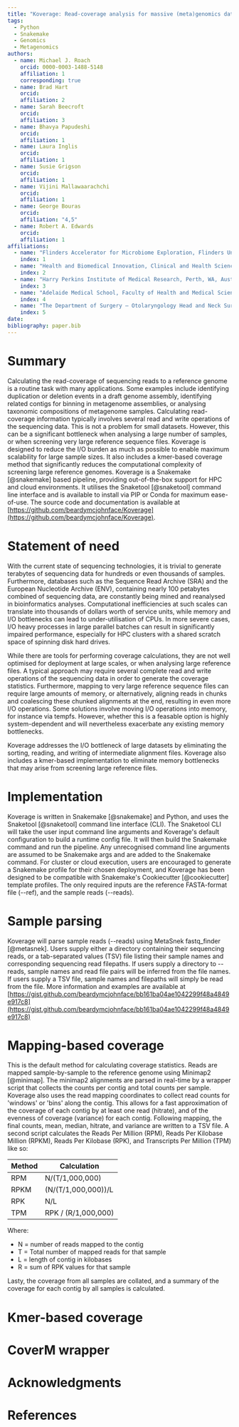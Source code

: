 ```yaml
---
title: "Koverage: Read-coverage analysis for massive (meta)genomics datasets"
tags:
  - Python
  - Snakemake
  - Genomics
  - Metagenomics
authors:
  - name: Michael J. Roach
    orcid: 0000-0003-1488-5148
    affiliation: 1
    corresponding: true
  - name: Brad Hart
    orcid: 
    affiliation: 2
  - name: Sarah Beecroft
    orcid: 
    affiliation: 3
  - name: Bhavya Papudeshi
    orcid:
    affiliation: 1
  - name: Laura Inglis
    orcid: 
    affiliation: 1
  - name: Susie Grigson
    orcid:
    affiliation: 1
  - name: Vijini Mallawaarachchi
    orcid:
    affiliation: 1
  - name: George Bouras
    orcid:
    affiliation: "4,5"
  - name: Robert A. Edwards
    orcid:
    affiliation: 1
affiliations:
  - name: "Flinders Accelerator for Microbiome Exploration, Flinders University, Adelaide, SA, Australia"
    index: 1
  - name: "Health and Biomedical Innovation, Clinical and Health Sciences, University of South Australia, SA, Australia"
    index: 2
  - name: "Harry Perkins Institute of Medical Research, Perth, WA, Australia"
    index: 3
  - name: "Adelaide Medical School, Faculty of Health and Medical Sciences, The University of Adelaide, Adelaide, South Australia 5005, Australia"
    index: 4
  - name: "The Department of Surgery – Otolaryngology Head and Neck Surgery, Central Adelaide Local Health Network, Adelaide, South Australia 5000, Australia"
    index: 5
date:
bibliography: paper.bib
---
```


# Summary

Calculating the read-coverage of sequencing reads to a reference genome is a routine task with many applications. Some 
examples include identifying duplication or deletion events in a draft genome assembly, identifying related contigs for 
binning in metagenome assemblies, or analysing taxonomic compositions of metagenome samples. Calculating read-coverage 
information typically involves several read and write operations of the sequencing data. This is not a problem for small
datasets. However, this can be a significant bottleneck when analysing a large number of samples, or when screening very
large reference sequence files. Koverage is designed to reduce the I/O burden as much as possible to enable maximum 
scalability for large sample sizes. It also includes a kmer-based coverage method that significantly reduces the 
computational complexity of screening large reference genomes. Koverage is a Snakemake [@snakemake] based pipeline, 
providing out-of-the-box support for HPC and cloud environments. It utilises the Snaketool [@snaketool] command line 
interface and is available to install via PIP or Conda for maximum ease-of-use. The source code and documentation is 
available at [https://github.com/beardymcjohnface/Koverage](https://github.com/beardymcjohnface/Koverage).


# Statement of need

With the current state of sequencing technologies, it is trivial to generate terabytes of sequencing data for
hundreds or even thousands of samples. Furthermore, databases such as the Sequence Read Archive (SRA) and the European
Nucleotide Archive (ENV), containing nearly 100 petabytes combined of sequencing data, are constantly being mined and
reanalysed in bioinformatics analyses. Computational inefficiencies at such scales can translate into thousands of
dollars worth of service units, while memory and I/O bottlenecks can lead to under-utilisation of CPUs. In more severe
cases, I/O heavy processes in large parallel batches can result in significantly impaired performance, especially for
HPC clusters with a shared scratch space of spinning disk hard drives.

While there are tools for performing coverage calculations, they are not well optimised for deployment at large scales,
or when analysing large reference files. A typical approach may require several complete read and write operations of
the sequencing data in order to generate the coverage statistics. Furthermore, mapping to very large reference sequence
files can require large amounts of memory, or alternatively, aligning reads in chunks and coalescing these chunked
alignments at the end, resulting in even more I/O operations. Some solutions involve moving I/O operations into memory,
for instance via tempfs. However, whether this is a feasable option is highly system-dependent and will nevertheless
exacerbate any existing memory bottlenecks.

Koverage addresses the I/O bottleneck of large datasets by eliminating the sorting, reading, and writing of intermediate
alignment files. Koverage also includes a kmer-based implementation to eliminate memory bottlenecks that may arise from
screening large reference files. 

# Implementation

Koverage is written in Snakemake [@snakemake] and Python, and uses the Snaketool [@snaketool] command line interface 
(CLI). The Snaketool CLI will take the user input command line arguments and Koverage's default configuration to 
build a runtime config file. It will then build the Snakemake command and run the pipeline. Any unrecognised command 
line arguments are assumed to be Snakemake args and are added to the Snakemake command. For cluster or cloud execution, 
users are encouraged to generate a Snakemake profile for their chosen deployment, and Koverage has been designed to be 
compatible with Snakemake's Cookiecutter [@cookiecutter] template profiles. The only required inputs are the reference 
FASTA-format file (--ref), and the sample reads (--reads).

# Sample parsing

Koverage will parse sample reads (--reads) using MetaSnek fastq_finder [@metasnek]. Users supply either a directory 
containing their sequencing reads, or a tab-separated values (TSV) file listing their sample names and corresponding 
sequencing read filepaths. If users supply a directory to --reads, sample names and read file pairs will be inferred 
from the file names. If users supply a TSV file, sample names and filepaths will simply be read from the file. More 
information and examples are available at [https://gist.github.com/beardymcjohnface/bb161ba04ae1042299f48a4849e917c8](https://gist.github.com/beardymcjohnface/bb161ba04ae1042299f48a4849e917c8)

# Mapping-based coverage

This is the default method for calculating coverage statistics. Reads are mapped sample-by-sample to the reference 
genome using Minimap2 [@minimap]. The minimap2 alignments are parsed in real-time by a wrapper script that collects the
counts per contig and total counts per sample. Koverage also uses the read mapping coordinates to collect read counts 
for 'windows' or 'bins' along the contig. This allows for a fast approximation of the coverage of each contig by at 
least one read (hitrate), and of the evenness of coverage (variance) for each contig. Following mapping, the final 
counts, mean, median, hitrate, and variance are written to a TSV file. A second script calculates the Reads Per Million
(RPM), Reads Per Kilobase Million (RPKM), Reads Per Kilobase (RPK), and Transcripts Per Million (TPM) like so:

Method | Calculation
--- | ---
RPM | N/(T/1,000,000)
RPKM | (N/(T/1,000,000))/L
RPK | N/L
TPM | RPK / (R/1,000,000)

Where:
 - N = number of reads mapped to the contig
 - T = Total number of mapped reads for that sample
 - L = length of contig in kilobases
 - R = sum of RPK values for that sample

Lasty, the coverage from all samples are collated, and a summary of the coverage for 
each contig by all samples is calculated.

# Kmer-based coverage



# CoverM wrapper



# Acknowledgments



# References

